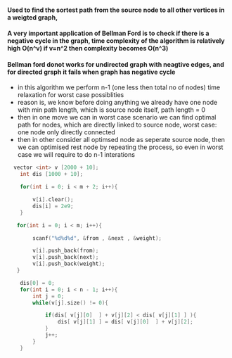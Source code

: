 #### Used to find the sortest path from the source node to all other vertices in a weigted graph,
#### A very important application of Bellman Ford is to **check if there is a negative cycle** in the graph, time complexity of the algorithm is relatively high O(n^v) if v=n^2 then complexity becomes O(n^3)
#### Bellman ford donot works for undirected graph with neagtive edges, and for directed grsph it fails when graph has negative cycle
- in this algorithm we perform n-1 (one less then total no of nodes) time relaxation for worst case possiblities
- reason is, we know before doing anything we already have one node with min path length, which is source node itself, path length = 0
- then in one move we can in worst case scenario we can find optimal path for nodes, which are directly linked to source node, worst case:  one node only directly connected
- then in other consider all optimsed node as seperate source node, then we can optimised rest node by repeating the process, so even in worst case we will require to do n-1 interations  
~~~cpp
  vector <int> v [2000 + 10];
    int dis [1000 + 10];

    for(int i = 0; i < m + 2; i++){

        v[i].clear();
        dis[i] = 2e9;
    }

   for(int i = 0; i < m; i++){

        scanf("%d%d%d", &from , &next , &weight);

        v[i].push_back(from);
        v[i].push_back(next);
        v[i].push_back(weight);
   }

    dis[0] = 0;
    for(int i = 0; i < n - 1; i++){
        int j = 0;
        while(v[j].size() != 0){

            if(dis[ v[j][0]  ] + v[j][2] < dis[ v[j][1] ] ){
                dis[ v[j][1] ] = dis[ v[j][0]  ] + v[j][2];
            }
            j++;
        }
    }
~~~
